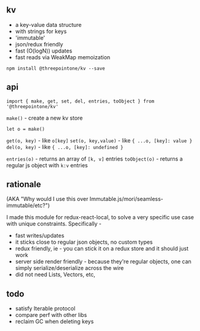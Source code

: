 kv
---

- a key-value data structure
- with strings for keys
- 'immutable'
- json/redux friendly
- fast (O(logN)) updates
- fast reads via WeakMap memoization

`npm install @threepointone/kv --save`

api
---
```
import { make, get, set, del, entries, toObject } from '@threepointone/kv'
```

`make()` - create a new kv store

```
let o = make()
```

`get(o, key)` - like `o[key]`
`set(o, key,value)` - like `{ ...o, [key]: value }`
`del(o, key)` - like `{ ...o, [key]: undefined }`

`entries(o)` - returns an array of `[k, v]` entries
`toObject(o)` - returns a regular js object with `k:v` entries


rationale
---

(AKA "Why would I use this over Immutable.js/mori/seamless-immutable/etc?")

I made this module for redux-react-local, to solve a very specific use case with unique constraints. Specifically -

- fast writes/updates
- it sticks close to regular json objects, no custom types
- redux friendly, ie - you can stick it on a redux store and it should just work
- server side render friendly - because they're regular objects, one can simply serialize/deserialize across the wire
- did not need Lists, Vectors, etc,


todo
---

- satisfy Iterable protocol
- compare perf with other libs
- reclaim GC when deleting keys